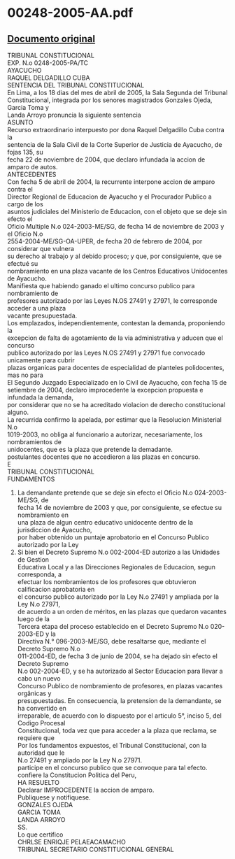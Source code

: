 
00248-2005-AA.pdf
=================
  
[Documento original](https://tc.gob.pe/jurisprudencia/2005/00248-2005-AA.pdf)  
---  
TRIBUNAL CONSTITUCIONAL  
EXP. N.o 0248-2005-PA/TC  
AYACUCHO  
RAQUEL DELGADILLO CUBA  
SENTENCIA DEL TRIBUNAL CONSTITUCIONAL  
En Lima, a los 18 dias del mes de abril de 2005, la Sala Segunda del Tribunal  
Constitucional, integrada por los senores magistrados Gonzales Ojeda, Garcia Toma y  
Landa Arroyo pronuncia la siguiente sentencia  
ASUNTO  
Recurso extraordinario interpuesto por dona Raquel Delgadillo Cuba contra la  
sentencia de la Sala Civil de la Corte Superior de Justicia de Ayacucho, de fojas 135, su  
fecha 22 de noviembre de 2004, que declaro infundada la accion de amparo de autos.  
ANTECEDENTES  
Con fecha 5 de abril de 2004, la recurrente interpone accion de amparo contra el  
Director Regional de Educacion de Ayacucho y el Procurador Publico a cargo de los  
asuntos judiciales del Ministerio de Educacion, con el objeto que se deje sin efecto el  
Oficio Multiple N.o 024-2003-ME/SG, de fecha 14 de noviembre de 2003 y el Oficio N.o  
2554-2004-ME/SG-OA-UPER, de fecha 20 de febrero de 2004, por considerar que vulnera  
su derecho al trabajo y al debido proceso; y que, por consiguiente, que se efectué su  
nombramiento en una plaza vacante de los Centros Educativos Unidocentes de Ayacucho.  
Manifiesta que habiendo ganado el ultimo concurso publico para nombramiento de  
profesores autorizado por las Leyes N.OS 27491 y 27971, le corresponde acceder a una plaza  
vacante presupuestada.  
Los emplazados, independientemente, contestan la demanda, proponiendo la  
excepcion de falta de agotamiento de la via administrativa y aducen que el concurso  
publico autorizado por las Leyes N.OS 27491 y 27971 fue convocado unicamente para cubrir  
plazas organicas para docentes de especialidad de planteles polidocentes, mas no para  
El Segundo Juzgado Especializado en lo Civil de Ayacucho, con fecha 15 de  
setiembre de 2004, declaro improcedente la excepcion propuesta e infundada la demanda,  
por considerar que no se ha acreditado violacion de derecho constitucional alguno.  
La recurrida confirmo la apelada, por estimar que la Resolucion Ministerial N.o  
1019-2003, no obliga al funcionario a autorizar, necesariamente, los nombramientos de  
unidocentes, que es la plaza que pretende la demadante.  
postulantes docentes que no accedieron a las plazas en concurso.  
E  
TRIBUNAL CONSTITUCIONAL  
FUNDAMENTOS  
1. La demandante pretende que se deje sin efecto el Oficio N.o 024-2003-ME/SG, de  
fecha 14 de noviembre de 2003 y que, por consiguiente, se efectue su nombramiento en  
una plaza de algun centro educativo unidocente dentro de la jurisdiccion de Ayacucho,  
por haber obtenido un puntaje aprobatorio en el Concurso Publico autorizado por la Ley  
2. Si bien el Decreto Supremo N.o 002-2004-ED autorizo a las Unidades de Gestion  
Educativa Local y a las Direcciones Regionales de Educacion, segun corresponda, a  
efectuar los nombramientos de los profesores que obtuvieron calificacion aprobatoria en  
el concurso publico autorizado por la Ley N.o 27491 y ampliada por la Ley N.o 27971,  
de acuerdo a un orden de méritos, en las plazas que quedaron vacantes luego de la  
Tercera etapa del proceso establecido en el Decreto Supremo N.o 020-2003-ED y la  
Directiva N.° 096-2003-ME/SG, debe resaltarse que, mediante el Decreto Supremo N.o  
011-2004-ED, de fecha 3 de junio de 2004, se ha dejado sin efecto el Decreto Supremo  
N.o 002-2004-ED, y se ha autorizado al Sector Educacion para llevar a cabo un nuevo  
Concurso Publico de nombramiento de profesores, en plazas vacantes orgânicas y  
presupuestadas. En consecuencia, la pretension de la demandante, se ha convertido en  
irreparable, de acuerdo con lo dispuesto por el articulo 5°, inciso 5, del Codigo Procesal  
Constitucional, toda vez que para acceder a la plaza que reclama, se requiere que  
Por los fundamentos expuestos, el Tribunal Constitucional, con la autoridad que le  
N.o 27491 y ampliado por la Ley N.o 27971.  
participe en el concurso publico que se convoque para tal efecto.  
confiere la Constitucion Politica del Peru,  
HA RESUELTO  
Declarar IMPROCEDENTE la accion de amparo.  
Publiquese y notifiquese.  
GONZALES OJEDA  
GARCIA TOMA  
LANDA ARROYO  
SS.  
Lo que certifico  
CHRLSE ENRIQJE PELAEACAMACHO  
TRIBUNAL SECRETARIO CONSTITUCIONAL GENERAL